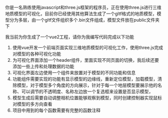 你是一名熟练使用javascript和three.js框架的程序员，正在使用three.js进行三维地质模型的可视化，目前你已经使用其他算法生成了一个gltf格式的地质模型，模型分为多层，由一个gltf文件组织多个.bin文件组成，模型文件放在public文件夹下

我当前为你生成了一个vue2工程，请你为我编写代码完成以下功能

1. 使用vue开发一个前端页面实现三维地质模型的可视化工作，使用three.js完成对模型的各种可视化功能
2. 为可视化界面添加一个header组件，里面实现不同页面的切换，我后续还要添加一些上传和处理数据的功能
3. 可视化界面左边使用一个组件来放置对于模型的不同功能和信息
4. 功能组件需要实现的功能有显示模型的边缘线，重新定位模型，加载模型，清除模型，对于模型多个角度的方向展示，针对于每一个地层模型要展示他的名称、可以调节的不透明度、名称左边放一个复选框来设置是否显示模型，
5. 模型生成后需要自动调整相机位置能够观察到模型，同时创建控制器实现鼠标对模型的多方向查看
6. 项目中用到的每个函数需要有完整的函数注释